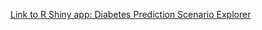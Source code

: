 [Link to R Shiny app: Diabetes Prediction Scenario Explorer](https://analyticsgym.shinyapps.io/diabetes_prediction_scenario_explorer/)
